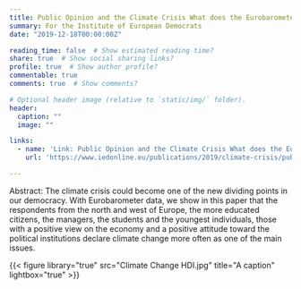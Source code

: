 ```yaml
---
title: Public Opinion and the Climate Crisis What does the Eurobarometer say?
summary: For the Institute of European Democrats
date: "2019-12-18T00:00:00Z"

reading_time: false  # Show estimated reading time?
share: true  # Show social sharing links?
profile: true  # Show author profile?
commentable: true
comments: true  # Show comments?

# Optional header image (relative to `static/img/` folder).
header:
  caption: ""
  image: ""

links:
  - name: 'Link: Public Opinion and the Climate Crisis What does the Eurobarometer say?'
    url: 'https://www.iedonline.eu/publications/2019/climate-crisis/public-opinion-and-the-climate-crisis-maillard'

---
```


Abstract:
The climate crisis could become one of the new dividing points in our democracy. With Eurobarometer data, we show in this paper that the respondents from the north and west of Europe, the more educated citizens, the managers, the students and the youngest individuals, those with a positive view on the economy and a positive attitude toward the political institutions declare climate change more often as one of the main issues.

{{< figure library="true" src="Climate Change HDI.jpg" title="A caption" lightbox="true" >}}
